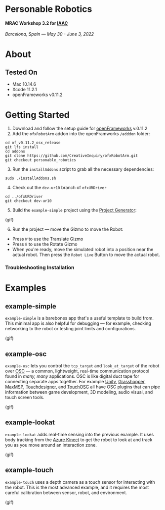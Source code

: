 # Personable Robotics
#### MRAC Workshop 3.2 for [IAAC](https://iaac.net)
_Barcelona, Spain — May 30 - June 3, 2022_

# About

## Tested On
- Mac 10.14.6
- Xcode 11.2.1
- openFrameworks v0.11.2


# Getting Started
1. Download and follow the setup guide for [openFrameworks](https://openframeworks.cc/download/) v.0.11.2
2. Add the `ofxRobotArm` addon into the openFramworks `/adddon` folder:

```
cd of_v0.11.2_osx_release
git lfs install 
cd addons
git clone https://github.com/CreativeInquiry/ofxRobotArm.git
git checkout personable_robotics
```
3. Run the `installAddons` script to grab all the necessary dependencies:
```
sudo ./installAddons.sh
```
4. Check out the `dev-ur10` branch of `ofxURDriver`
```
cd ../ofxURDriver
git checkout dev-ur10
```

5. Build the `example-simple` project using the [Project Generator](https://openframeworks.cc/learning/01_basics/create_a_new_project/):

(gif)

6. Run the project — move the Gizmo to move the Robot:
- Press `W` to use the Translate Gizmo
- Press `E` to use the Rotate Gizmo
- When you're ready, move the simulated robot into a position near the actual robot. Then press the `Robot Live` Button to move the actual robot.

### Troubleshooting Installation

# Examples

## example-simple
`example-simple` is a barebones app that's a useful template to build from. This minimal app is also helpful for debugging — for example, checking networking to the robot or testing joint limits and configurations.

(gif)

## example-osc
`example-osc` lets you control the `tcp_target` and `look_at_target` of the robot over [OSC](https://ccrma.stanford.edu/groups/osc/index.html) — a common, lightweight, real-time communication protocol found in _many, many_ applications. OSC is like digital duct tape for connecting separate apps together. For example [Unity](https://thomasfredericks.github.io/UnityOSC/), [Grasshopper](https://www.food4rhino.com/en/app/ghowl), [MaxMSP](https://opensoundcontrol.stanford.edu/implementations/OpenSoundControl-for-MaxMSP.html), [Touchdesigner](https://docs.derivative.ca/OSC_In_CHOP), and [TouchOSC](https://hexler.net/touchosc) all have OSC plugins that can pipe information between game development, 3D modeling, audio visual, and touch screen tools.

(gif)

## example-lookat
`example-lookat` adds real-time sensing into the previous example. It uses body tracking from the [Azure Kinect](https://azure.microsoft.com/en-us/services/kinect-dk/) to get the robot to look at and track you as you move around an interaction zone. 

(gif)

## example-touch
`example-touch` uses a depth camera as a touch sensor for interacting with the robot. This is the most advanced example, and it requires the most careful calibration between sensor, robot, and environment.

(gif)
